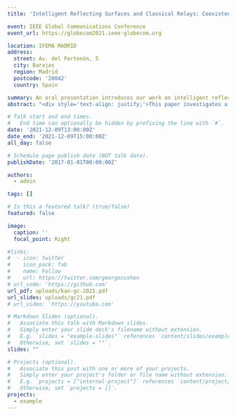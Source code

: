 ```yaml
---
title: 'Intelligent Reflecting Surfaces and Classical Relays: Coexistence and Co-Design'

event: IEEE Global Communications Conference
event_url: https://globecom2021.ieee-globecom.org

location: IFEMA MADRID
address:
  street: Av. del Partenón, 5
  city: Barajas
  region: Madrid
  postcode: '28042'
  country: Spain

summary: An oral presentation introduces our work on intelligent reflecting surfaces at GLOBECOM.
abstract: "<div style='text-align: justify;'>This paper investigates a multiuser downlink communication system with coexisting intelligent reﬂecting surface (IRS) and classical half-duplex decode-and-forward (DF) relay. In this system, the IRS and the DF relay interact with each other and assist transmission simultaneously. In particular, active beamforming at the base station (BS) and at the DF relay, and passive beamforming at the IRS, are jointly designed to maximize the sum-rate of all users. The sum-rate maximization problem is non-convex due to the coupled beamforming vectors. We propose an alternating optimization (AO) based algorithm to tackle this complex co-design problem. Numerical validation and discussion on the superiority of the coexistence system and the tradeoffs therein are presented.</div>"

# Talk start and end times.
#   End time can optionally be hidden by prefixing the line with `#`.
date: '2021-12-09T13:00:00Z'
date_end: '2021-12-09T15:00:00Z'
all_day: false

# Schedule page publish date (NOT talk date).
publishDate: '2017-01-01T00:00:00Z'

authors:
  - admin

tags: []

# Is this a featured talk? (true/false)
featured: false

image:
  caption: ''
  focal_point: Right

#links:
#  - icon: twitter
#    icon_pack: fab
#    name: Follow
#    url: https://twitter.com/georgecushen
# url_code: 'https://github.com'
url_pdf: uploads/kan-gc-2021.pdf
url_slides: uploads/gc21.pdf
# url_video: 'https://youtube.com'

# Markdown Slides (optional).
#   Associate this talk with Markdown slides.
#   Simply enter your slide deck's filename without extension.
#   E.g. `slides = "example-slides"` references `content/slides/example-slides.md`.
#   Otherwise, set `slides = ""`.
slides: ""

# Projects (optional).
#   Associate this post with one or more of your projects.
#   Simply enter your project's folder or file name without extension.
#   E.g. `projects = ["internal-project"]` references `content/project/deep-learning/index.md`.
#   Otherwise, set `projects = []`.
projects:
  - example
---
```

